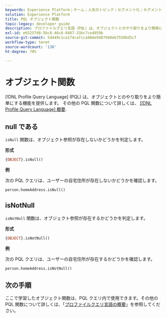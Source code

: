 ```yaml
---
keywords: Experience Platform；ホーム；人気のトピック；セグメント化；セグメント化；セグメント化サービス；pql;PQL；プロファイルクエリ言語；オブジェクト関数；オブジェクト；
solution: Experience Platform
title: PQL オブジェクト関数
topic-legacy: developer guide
description: プロファイルクエリ言語（PQL）は、オブジェクトとのやり取りをより簡単にするための機能を備えています。
exl-id: e65257d8-5bc8-46c8-8487-33bc7ce4059b
source-git-commit: 5d449c1ca174cafcca988e9487940eb7550bd5cf
workflow-type: tm+mt
source-wordcount: '138'
ht-degree: 70%

---
```


# オブジェクト関数

[!DNL Profile Query Language] (PQL) は、オブジェクトとのやり取りをより簡単にする機能を提供します。 その他の PQL 関数について詳しくは、 [[!DNL Profile Query Language] 概要](./overview.md).

## null である

`isNull` 関数は、オブジェクト参照が存在しないかどうかを判定します。

**形式**

```sql
{OBJECT}.isNull()
```

**例**

次の PQL クエリは、ユーザーの自宅住所が存在しないかどうかを確認します。

```sql
person.homeAddress.isNull()
```

## isNotNull

`isNotNull` 関数は、オブジェクト参照が存在するかどうかを判定します。

**形式**

```sql
{OBJECT}.isNotNull()
```

**例**

次の PQL クエリは、ユーザーの自宅住所が存在するかどうかを確認します。

```sql
person.homeAddress.isNotNull()
```

## 次の手順

ここで学習したオブジェクト関数は、PQL クエリ内で使用できます。その他の PQL 関数について詳しくは、「[プロファイルクエリ言語の概要](./overview.md)」を参照してください。
